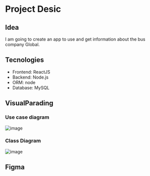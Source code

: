 # Project Desic
## Idea
I am going to create an app to use and get information about the bus company Global.
## Tecnologies
* Frontend: ReactJS
* Backend: Node.js
* ORM: node
* Database: MySQL
## VisualParading
### Use case diagram
![image](https://github.com/Naidr/projectDesic/assets/118465343/fc55b48e-f331-4c61-8f9f-2aba1e3b0e32)
### Class Diagram
![image](https://github.com/Naidr/projectDesic/assets/118465343/e4e015af-968f-43e9-a14f-8f6531c0add6)
## Figma
